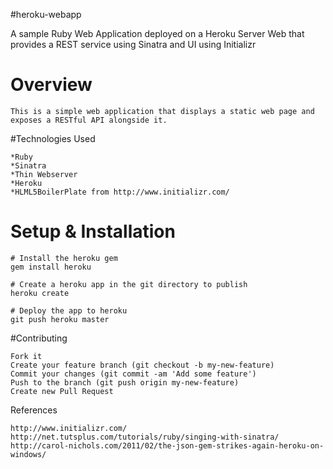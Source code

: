 #heroku-webapp

A sample Ruby Web Application deployed on a Heroku Server Web that provides a REST service using Sinatra and UI using Initializr

# Overview
	
	This is a simple web application that displays a static web page and exposes a RESTful API alongside it.

#Technologies Used
	
	*Ruby
	*Sinatra
	*Thin Webserver
	*Heroku
	*HLML5BoilerPlate from http://www.initializr.com/
	
# Setup & Installation

	# Install the heroku gem
	gem install heroku
	
	# Create a heroku app in the git directory to publish
	heroku create
	
	# Deploy the app to heroku
	git push heroku master

#Contributing
	
	Fork it
	Create your feature branch (git checkout -b my-new-feature)
	Commit your changes (git commit -am 'Add some feature')
	Push to the branch (git push origin my-new-feature)
	Create new Pull Request

References
	
	http://www.initializr.com/
	http://net.tutsplus.com/tutorials/ruby/singing-with-sinatra/
	http://carol-nichols.com/2011/02/the-json-gem-strikes-again-heroku-on-windows/
